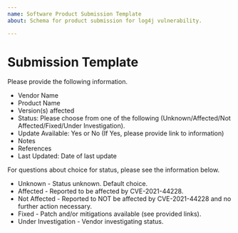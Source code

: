 ```yaml
---
name: Software Product Submission Template
about: Schema for product submission for log4j vulnerability.

---
```


# Submission Template

Please provide the following information.  

- Vendor Name
- Product Name
- Version(s) affected
- Status:  Please choose from one of the following (Unknown/Affected/Not Affected/Fixed/Under Investigation).
- Update Available:  Yes or No (If Yes, please provide link to information)
- Notes
- References
- Last Updated:  Date of last update

For questions about choice for status, please see the information below.
- Unknown - Status unknown.  Default choice.
- Affected - Reported to be affected by CVE-2021-44228.
- Not Affected - Reported to NOT be affected by CVE-2021-44228 and no further action necessary. 
- Fixed - Patch and/or mitigations available (see provided links). 
- Under Investigation - Vendor investigating status. 
